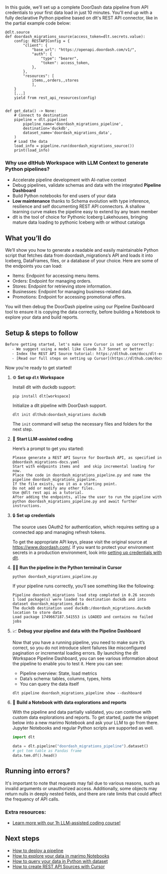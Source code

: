 In this guide, we'll set up a complete DoorDash data pipeline from API credentials to your first data load in just 10 minutes. You'll end up with a fully declarative Python pipeline based on dlt's REST API connector, like in the partial example code below:

```python-outcome
@dlt.source
def doordash_migrations_source(access_token=dlt.secrets.value):
    config: RESTAPIConfig = {
        "client": {
            "base_url": "https://openapi.doordash.com/v1/",
            "auth": {
                "type": "bearer",
                "token": access_token,
            },
        },
        "resources": [
            items,,orders,,stores
            ],
    }
    [...]
    yield from rest_api_resources(config)


def get_data() -> None:
    # Connect to destination
    pipeline = dlt.pipeline(
        pipeline_name='doordash_migrations_pipeline',
        destination='duckdb',
        dataset_name='doordash_migrations_data', 
    )
    # Load the data
    load_info = pipeline.run(doordash_migrations_source())
    print(load_info) 
```

### Why use dltHub Workspace with LLM Context to generate Python pipelines?

- Accelerate pipeline development with AI-native context
- Debug pipelines, validate schemas and data with the integrated **Pipeline Dashboard**
- Build Python notebooks for end users of your data
- **Low maintenance** thanks to Schema evolution with type inference, resilience and self documenting REST API connectors. A shallow learning curve makes the pipeline easy to extend by any team member
- dlt is the tool of choice for Pythonic Iceberg Lakehouses, bringing mature data loading to pythonic Iceberg with or without catalogs

## What you’ll do

We’ll show you how to generate a readable and easily maintainable Python script that fetches data from doordash_migrations’s API and loads it into Iceberg, DataFrames, files, or a database of your choice. Here are some of the endpoints you can load:

- Items: Endpoint for accessing menu items.
- Orders: Endpoint for managing orders.
- Stores: Endpoint for retrieving store information.
- Businesses: Endpoint for managing business-related data.
- Promotions: Endpoint for accessing promotional offers.

You will then debug the DoorDash pipeline using our Pipeline Dashboard tool to ensure it is copying the data correctly, before building a Notebook to explore your data and build reports.

## Setup & steps to follow

```default
Before getting started, let's make sure Cursor is set up correctly:
   - We suggest using a model like Claude 3.7 Sonnet or better
   - Index the REST API Source tutorial: https://dlthub.com/docs/dlt-ecosystem/verified-sources/rest_api/ and add it to context as **@dlt rest api**
   - [Read our full steps on setting up Cursor](https://dlthub.com/docs/dlt-ecosystem/llm-tooling/cursor-restapi#23-configuring-cursor-with-documentation)
```

Now you're ready to get started!

1. ⚙️ **Set up `dlt` Workspace**
    
    Install dlt with duckdb support:
    ```shell
    pip install dlt[workspace]
    ```

    Initialize a dlt pipeline with DoorDash support.
    ```shell
    dlt init dlthub:doordash_migrations duckdb
    ```

    The `init` command will setup the necessary files and folders for the next step.
    
2. 🤠 **Start LLM-assisted coding**
    
    Here’s a prompt to get you started:
    
    ```prompt
    Please generate a REST API Source for DoorDash API, as specified in @doordash_migrations-docs.yaml 
    Start with endpoints items and  and skip incremental loading for now. 
    Place the code in doordash_migrations_pipeline.py and name the pipeline doordash_migrations_pipeline. 
    If the file exists, use it as a starting point. 
    Do not add or modify any other files. 
    Use @dlt rest api as a tutorial. 
    After adding the endpoints, allow the user to run the pipeline with python doordash_migrations_pipeline.py and await further instructions.
    ```

    
3. 🔒 **Set up credentials** 
    
    The source uses OAuth2 for authentication, which requires setting up a connected app and managing refresh tokens.
    
    To get the appropriate API keys, please visit the original source at https://www.doordash.com/.
    If you want to protect your environment secrets in a production environment, look into [setting up credentials with dlt](https://dlthub.com/docs/walkthroughs/add_credentials).
    
4. 🏃‍♀️ **Run the pipeline in the Python terminal in Cursor**
    
    ```shell
    python doordash_migrations_pipeline.py
    ```
    
    If your pipeline runs correctly, you’ll see something like the following:
    
    ```shell
    Pipeline doordash_migrations load step completed in 0.26 seconds
    1 load package(s) were loaded to destination duckdb and into dataset doordash_migrations_data
    The duckdb destination used duckdb:/doordash_migrations.duckdb location to store data
    Load package 1749667187.541553 is LOADED and contains no failed jobs
    ```
    
5. 📈 **Debug your pipeline and data with the Pipeline Dashboard**

    Now that you have a running pipeline, you need to make sure it’s correct, so you do not introduce silent failures like misconfigured pagination or incremental loading errors. By launching the dlt Workspace Pipeline Dashboard, you can see various information about the pipeline to enable you to test it. Here you can see:
    - Pipeline overview: State, load metrics
    - Data’s schema: tables, columns, types, hints
    - You can query the data itself
    
    ```shell
    dlt pipeline doordash_migrations_pipeline show --dashboard
    ```
    
6. 🐍 **Build a Notebook with data explorations and reports**

    With the pipeline and data partially validated, you can continue with custom data explorations and reports. To get started, paste the snippet below into a new marimo Notebook and ask your LLM to go from there. Jupyter Notebooks and regular Python scripts are supported as well.

    
    ```python
    import dlt

   data = dlt.pipeline("doordash_migrations_pipeline").dataset()
   # get tem table as Pandas frame
   data.tem.df().head()
    ```

## Running into errors?

It's important to note that requests may fail due to various reasons, such as invalid arguments or unauthorized access. Additionally, some objects may return nulls in deeply nested fields, and there are rate limits that could affect the frequency of API calls.

### Extra resources:

- [Learn more with our 1h LLM-assisted coding course!](https://www.youtube.com/watch?v=GGid70rnJuM)

## Next steps

- [How to deploy a pipeline](https://dlthub.com/docs/walkthroughs/deploy-a-pipeline)
- [How to explore your data in marimo Notebooks](https://dlthub.com/docs/general-usage/dataset-access/marimo)
- [How to query your data in Python with dataset](https://dlthub.com/docs/general-usage/dataset-access/dataset)
- [How to create REST API Sources with Cursor](https://dlthub.com/docs/dlt-ecosystem/llm-tooling/cursor-restapi)